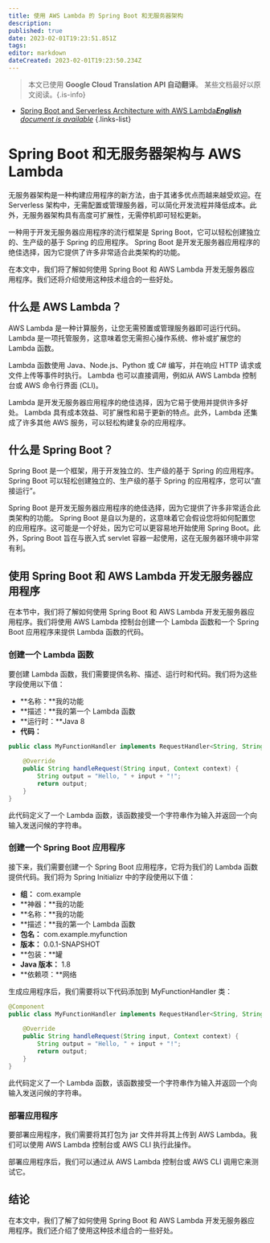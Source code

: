```yaml
---
title: 使用 AWS Lambda 的 Spring Boot 和无服务器架构
description: 
published: true
date: 2023-02-01T19:23:51.851Z
tags: 
editor: markdown
dateCreated: 2023-02-01T19:23:50.234Z
---
```


> 本文已使用 **Google Cloud Translation API 自动翻译**。
某些文档最好以原文阅读。{.is-info}



- [Spring Boot and Serverless Architecture with AWS Lambda***English** document is available*](/en/Knowledge-base/Spring-Boot/spring-boot-and-serverless-architecture-with-aws-lambda)
{.links-list}


# Spring Boot 和无服务器架构与 AWS Lambda

无服务器架构是一种构建应用程序的新方法，由于其诸多优点而越来越受欢迎。在 Serverless 架构中，无需配置或管理服务器，可以简化开发流程并降低成本。此外，无服务器架构具有高度可扩展性，无需停机即可轻松更新。

一种用于开发无服务器应用程序的流行框架是 Spring Boot，它可以轻松创建独立的、生产级的基于 Spring 的应用程序。 Spring Boot 是开发无服务器应用程序的绝佳选择，因为它提供了许多非常适合此类架构的功能。

在本文中，我们将了解如何使用 Spring Boot 和 AWS Lambda 开发无服务器应用程序。我们还将介绍使用这种技术组合的一些好处。

## 什么是 AWS Lambda？

AWS Lambda 是一种计算服务，让您无需预置或管理服务器即可运行代码。 Lambda 是一项托管服务，这意味着您无需担心操作系统、修补或扩展您的 Lambda 函数。

Lambda 函数使用 Java、Node.js、Python 或 C# 编写，并在响应 HTTP 请求或文件上传等事件时执行。 Lambda 也可以直接调用，例如从 AWS Lambda 控制台或 AWS 命令行界面 (CLI)。

Lambda 是开发无服务器应用程序的绝佳选择，因为它易于使用并提供许多好处。 Lambda 具有成本效益、可扩展性和易于更新的特点。此外，Lambda 还集成了许多其他 AWS 服务，可以轻松构建复杂的应用程序。

## 什么是 Spring Boot？

Spring Boot 是一个框架，用于开发独立的、生产级的基于 Spring 的应用程序。 Spring Boot 可以轻松创建独立的、生产级的基于 Spring 的应用程序，您可以“直接运行”。

Spring Boot 是开发无服务器应用程序的绝佳选择，因为它提供了许多非常适合此类架构的功能。 Spring Boot 是自以为是的，这意味着它会假设您将如何配置您的应用程序。这可能是一个好处，因为它可以更容易地开始使用 Spring Boot。此外，Spring Boot 旨在与嵌入式 servlet 容器一起使用，这在无服务器环境中非常有利。

## 使用 Spring Boot 和 AWS Lambda 开发无服务器应用程序

在本节中，我们将了解如何使用 Spring Boot 和 AWS Lambda 开发无服务器应用程序。我们将使用 AWS Lambda 控制台创建一个 Lambda 函数和一个 Spring Boot 应用程序来提供 Lambda 函数的代码。

### 创建一个 Lambda 函数

要创建 Lambda 函数，我们需要提供名称、描述、运行时和代码。我们将为这些字段使用以下值：

- **名称：**我的功能
- **描述：**我的第一个 Lambda 函数
- **运行时：**Java 8
- **代码：**

```java
public class MyFunctionHandler implements RequestHandler<String, String> {
    
    @Override
    public String handleRequest(String input, Context context) {
        String output = "Hello, " + input + "!";
        return output;
    }
}
```

此代码定义了一个 Lambda 函数，该函数接受一个字符串作为输入并返回一个向输入发送问候的字符串。

### 创建一个 Spring Boot 应用程序

接下来，我们需要创建一个 Spring Boot 应用程序，它将为我们的 Lambda 函数提供代码。我们将为 Spring Initializr 中的字段使用以下值：

- **组：** com.example
- **神器：**我的功能
- **名称：**我的功能
- **描述：**我的第一个 Lambda 函数
- **包名：** com.example.myfunction
- **版本：** 0.0.1-SNAPSHOT
- **包装：**罐
- **Java 版本：** 1.8
- **依赖项：**网络

生成应用程序后，我们需要将以下代码添加到 MyFunctionHandler 类：

```java
@Component
public class MyFunctionHandler implements RequestHandler<String, String> {
    
    @Override
    public String handleRequest(String input, Context context) {
        String output = "Hello, " + input + "!";
        return output;
    }
}
```

此代码定义了一个 Lambda 函数，该函数接受一个字符串作为输入并返回一个向输入发送问候的字符串。

### 部署应用程序

要部署应用程序，我们需要将其打包为 jar 文件并将其上传到 AWS Lambda。我们可以使用 AWS Lambda 控制台或 AWS CLI 执行此操作。

部署应用程序后，我们可以通过从 AWS Lambda 控制台或 AWS CLI 调用它来测试它。

## 结论

在本文中，我们了解了如何使用 Spring Boot 和 AWS Lambda 开发无服务器应用程序。我们还介绍了使用这种技术组合的一些好处。